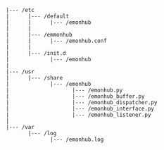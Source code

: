 
    |--- /etc
    |      |--- /default
    |      |      |--- /emonhub
    |      |
    |      |--- /emmonhub
    |      |      |--- /emonhub.conf
    |      |
    |      |--- /init.d
    |             |--- /emonhub
    |
    |--- /usr
    |      |--- /share
    |             |--- /emonhub
    |                    |--- /emonhub.py
    |                    |--- /emonhub_buffer.py
    |                    |--- /emonhub_dispatcher.py
    |                    |--- /emonhub_interface.py
    |                    |--- /emonhub_listener.py
    |
    |--- /var
           |--- /log
                  |--- /emonhub.log
